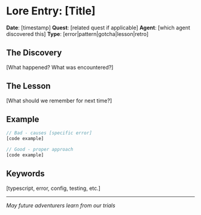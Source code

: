 # Lore Entry: [Title]

**Date**: [timestamp]
**Quest**: [related quest if applicable]
**Agent**: [which agent discovered this]
**Type**: [error|pattern|gotcha|lesson|retro]

## The Discovery

[What happened? What was encountered?]

## The Lesson

[What should we remember for next time?]

## Example

```typescript
// Bad - causes [specific error]
[code example]

// Good - proper approach
[code example]
```

## Keywords

[typescript, error, config, testing, etc.]

---
*May future adventurers learn from our trials*